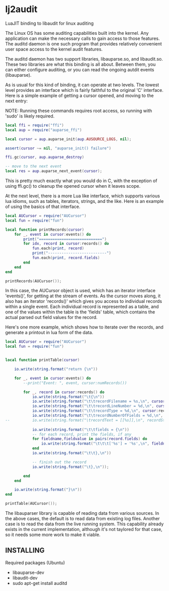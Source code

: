 # lj2audit
LuaJIT binding to libaudit for linux auditing

The Linux OS has some auditing capabilities built into the kernel.  Any application can make the necessary
calls to gain access to those features.  The auditd daemon is one such program that provides relatively 
convenient user space access to the kernel audit features.

The auditd daemon has two support libraries, libauparse.so, and libaudit.so.  These two libraries are what
this binding is all about.  Between them, you can either configure auditing, or you can read the ongoing
autdit events (libauparse).

As is usual for this kind of binding, it can operate at two levels.  The lowest level provides an 
interface which is fairly faithful to the original 'C' interface.  Here is a simple example of getting 
a cursor opened, and moving to the next entry:

NOTE: Running these commands requires root access, so running with 'sudo' is likely required.

```lua
local ffi = require("ffi")
local aup = require("auparse_ffi")

local cursor = aup.auparse_init(aup.AUSOURCE_LOGS, nil);

assert(cursor ~= nil, "auparse_init() failure")

ffi.gc(cursor, aup.auparse_destroy)

-- move to the next event
local res = aup.auparse_next_event(cursor);
```

This is pretty much exactly what you would do in C, with the exception of using ffi.gc() to 
cleanup the opened cursor when it leaves scope.

At the next level, there is a more Lua like interface, which supports various lua idioms, such as
tables, iterators, strings, and the like.  Here is an example of using the basics of that interface.

```lua
local AUCursor = require("AUCursor")
local fun = require("fun")

local function printRecords(cursor)
	for _, event in cursor:events() do
		print("============================")
		for idx, record in cursor:records() do
			fun.each(print, record)
			print("--------------------------")
			fun.each(print, record.fields)
		end
	end
end

printRecords(AUCursor());
```

In this case, the AUCursor object is used, which has an iterator interface 'events()', for getting
at the stream of events.  As the cursor moves along, it also has an iterator 'records()'
which gives you access to individual records within a single event.  Each individual record is represented
as a table, and one of the values within the table is the 'fields' table, which contains the actual parsed out field values for the record.

Here's one more example, which shows how to iterate over the records, and generate a printout in lua 
form of the data.

```lua
local AUCursor = require("AUCursor")
local fun = require("fun")


local function printTable(cursor)

	io.write(string.format("return {\n"))

	for _, event in cursor:events() do
		--print("Event: ", event, cursor:numRecords())

		for _, record in cursor:records() do
			io.write(string.format("\t{\n"))
			io.write(string.format("\t\trecordFilename = %s,\n", cursor:recordFilename()))
			io.write(string.format("\t\trecordLineNumber = %d,\n", cursor:recordLineNumber()))
			io.write(string.format("\t\trecordType = %d,\n", cursor:recordType()))
			io.write(string.format("\t\trecordNumberOfFields = %d,\n", cursor:recordNumFields()))
--			io.write(string.format("\trecordText = [[%s]],\n", recordString))
		
			io.write(string.format("\t\tfields = {\n"))
			-- for each record, print the fields, if any
			for fieldname,fieldvalue in pairs(record.fields) do
				io.write(string.format("\t\t\t['%s'] = '%s',\n", fieldname, fieldvalue))
			end
			io.write(string.format("\t\t},\n"))

			-- finish out the record
			io.write(string.format("\t},\n"));

		end
	end

	io.write(string.format("}\n"))
end

printTable(AUCursor());
```

The libauparser library is capable of reading data from various sources.  In the above cases, the default
is to read data from existing log files.  Another case is to read the data from the live running system.
This capability already exists in the current implementation, although it's not taylored for that case, so 
it needs some more work to make it viable.

INSTALLING
----------
Required packages (Ubuntu)
* libauparse-dev
* libaudit-dev
* sudo apt-get install auditd

